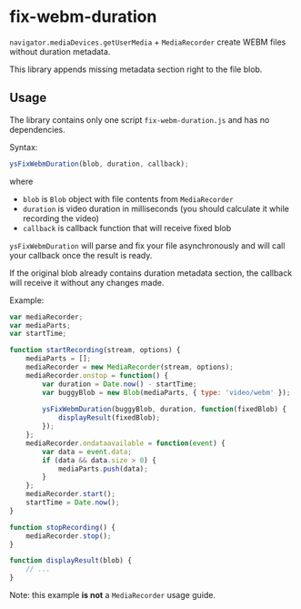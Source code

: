 # fix-webm-duration

`navigator.mediaDevices.getUserMedia` + `MediaRecorder` create WEBM files without duration metadata.

This library appends missing metadata section right to the file blob.

## Usage

The library contains only one script `fix-webm-duration.js` and has no dependencies.

Syntax:

```javascript
ysFixWebmDuration(blob, duration, callback);
```

where
- `blob` is `Blob` object with file contents from `MediaRecorder`
- `duration` is video duration in milliseconds (you should calculate it while recording the video)
- `callback` is callback function that will receive fixed blob

`ysFixWebmDuration` will parse and fix your file asynchronously and will call your callback once the result is ready.

If the original blob already contains duration metadata section, the callback will receive it without any changes made.

Example:

```javascript
var mediaRecorder;
var mediaParts;
var startTime;

function startRecording(stream, options) {
    mediaParts = [];
    mediaRecorder = new MediaRecorder(stream, options);
    mediaRecorder.onstop = function() {
        var duration = Date.now() - startTime;
        var buggyBlob = new Blob(mediaParts, { type: 'video/webm' });
        
        ysFixWebmDuration(buggyBlob, duration, function(fixedBlob) {
            displayResult(fixedBlob);
        });
    };
    mediaRecorder.ondataavailable = function(event) {
        var data = event.data;
        if (data && data.size > 0) {
            mediaParts.push(data);
        }
    };
    mediaRecorder.start();
    startTime = Date.now();
}

function stopRecording() {
    mediaRecorder.stop();
}

function displayResult(blob) {
    // ...
}
```

Note: this example **is not** a `MediaRecorder` usage guide.

